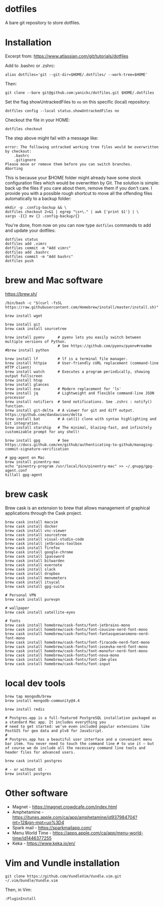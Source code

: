 # dotfiles

A bare git repository to store dotfiles.

# Installation

Excerpt from: https://www.atlassian.com/git/tutorials/dotfiles

Add to .bashrc or .zshrc:
```
alias dotfiles='git --git-dir=$HOME/.dotfiles/ --work-tree=$HOME'
```

Then:
```
git clone --bare git@github.com:yanickc/dotfiles.git $HOME/.dotfiles
```

Set the flag showUntrackedFiles to `no` on this specific (local) repository:
```
dotfiles config --local status.showUntrackedFiles no
```

Checkout the file in your HOME:
```
dotfiles checkout
```



The step above might fail with a message like:
```
error: The following untracked working tree files would be overwritten by checkout:
    .bashrc
    .gitignore
Please move or remove them before you can switch branches.
Aborting
```

This is because your $HOME folder might already have some stock configuration files 
which would be overwritten by Git. The solution is simple: back up the files if you 
care about them, remove them if you don't care. I provide you with a possible rough 
shortcut to move all the offending files automatically to a backup folder:

```
mkdir -p .config-backup && \
dotfiles checkout 2>&1 | egrep "\s+\." | awk {'print $1'} | \
xargs -I{} mv {} .config-backup/{}
```


You're done, from now on you can now type `dotfiles` commands to add and update your dotfiles:
```
dotfiles status
dotfiles add .vimrc
dotfiles commit -m "Add vimrc"
dotfiles add .bashrc
dotfiles commit -m "Add bashrc"
dotfiles push
```

# brew and Mac software
https://brew.sh/
```
/bin/bash -c "$(curl -fsSL https://raw.githubusercontent.com/Homebrew/install/master/install.sh)"
```

```
brew install wget

brew install git
brew cask install sourcetree

brew install pyenv      # pyenv lets you easily switch between multiple versions of Python.
                        # See https://github.com/pyenv/pyenv#readme
#brew install python

brew install lf         # lf is a terminal file manager.
brew install httpie     # User-friendly cURL replacement (command-line HTTP client)
brew install watch      # Executes a program periodically, showing output fullscreen
brew install htop 
brew install glances 
brew install exa        # Modern replacement for 'ls'
brew install jq         # Lightweight and flexible command-line JSON processor
brew install notifiers  # Send notifications. See .zshrc : notify() function.
brew install git-delta  # A viewer for git and diff output. https://github.com/dandavison/delta
brew install bat        # A cat(1) clone with syntax highlighting and Git integration. 
brew install starship   # The minimal, blazing-fast, and infinitely customizable prompt for any shell! 

brew install gpg        # See https://docs.github.com/en/github/authenticating-to-github/managing-commit-signature-verification

# gpg-agent on Mac
brew install pinentry-mac
echo "pinentry-program /usr/local/bin/pinentry-mac" >> ~/.gnupg/gpg-agent.conf
killall gpg-agent

```

# brew cask
Brew cask is an extension to brew that allows management of graphical applications through the Cask project. 

```
brew cask install macvim
brew cask install docker
brew cask install vnc-viewer
brew cask install sourcetree 
brew cask install visual-studio-code
brew cask install jetbrains-toolbox
brew cask install firefox
brew cask install google-chrome
brew cask install 1password
brew cask install bitwarden
brew cask install evernote
brew cask install slack
brew cask install dropbox
brew cask install menumeters
brew cask install itsycal
brew cask install gpg-suite

# Personal VPN
brew cask install purevpn

# wallpaper
brew cask install satellite-eyes

# fonts
brew cask install homebrew/cask-fonts/font-jetbrains-mono
brew cask install homebrew/cask-fonts/font-cousine-nerd-font-mono
brew cask install homebrew/cask-fonts/font-fantasquesansmono-nerd-font-mono
brew cask install homebrew/cask-fonts/font-firacode-nerd-font-mono
brew cask install homebrew/cask-fonts/font-iosevka-nerd-font-mono
brew cask install homebrew/cask-fonts/font-monofur-nerd-font-mono
brew cask install homebrew/cask-fonts/font-nova-mono
brew cask install homebrew/cask-fonts/font-ibm-plex
brew cask install homebrew/cask-fonts/font-input
```

# local dev tools
```
brew tap mongodb/brew
brew install mongodb-community@4.4

brew install redis

# Postgres.app is a full-featured PostgreSQL installation packaged as a standard Mac app. It includes everything you 
# need to get started: we’ve even included popular extensions like PostGIS for geo data and plv8 for JavaScript.
# 
# Postgres.app has a beautiful user interface and a convenient menu bar item. You never need to touch the command line # to use it – but of course we do include all the necessary command line tools and header files for advanced users.

brew cask install postgres

# - or without UI -
brew install postgres

```

# Other software
- Magnet - https://magnet.crowdcafe.com/index.html
- Amphetamine - https://itunes.apple.com/ca/app/amphetamine/id937984704?mt=12&ign-mpt=uo%3D4
- Spark mail - https://sparkmailapp.com/
- Menu World Time - https://apps.apple.com/ca/app/menu-world-time/id1446377255
- Keka - https://www.keka.io/en/

# Vim and Vundle installation
```
git clone https://github.com/VundleVim/Vundle.vim.git ~/.vim/bundle/Vundle.vim
```

Then, in Vim: 
```
:PluginInstall
```

